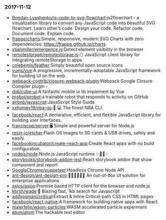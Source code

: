 ### 2017-11-12 
* [Bogdan-Lyashenko/js-code-to-svg-flowchart](https://github.com//Bogdan-Lyashenko/js-code-to-svg-flowchart):js2flowchart - a visualization library to convert any JavaScript code into beautiful SVG flowchart. Learn other’s code. Design your code. Refactor code. Document code. Explain code. 
* [frappe/charts](https://github.com//frappe/charts):Simple, responsive, modern SVG Charts with zero dependencies: https://frappe.github.io/charts 
* [xtianmiller/emergence.js](https://github.com//xtianmiller/emergence.js):Detect element visibility in the browser 
* [remotestorage/remotestorage.js](https://github.com//remotestorage/remotestorage.js):⬡ JavaScript client library for integrating remoteStorage in apps 
* [colebemis/feather](https://github.com//colebemis/feather):Simply beautiful open source icons 
* [vuejs/vue](https://github.com//vuejs/vue):A progressive, incrementally-adoptable JavaScript framework for building UI on the web. 
* [webpack-contrib/closure-webpack-plugin](https://github.com//webpack-contrib/closure-webpack-plugin):Webpack Google Closure Compiler plugin - 
* [didi/cube-ui](https://github.com//didi/cube-ui):A fantastic mobile ui lib implement by Vue 
* [probot/probot](https://github.com//probot/probot):a trainable robot that responds to activity on GitHub 
* [airbnb/javascript](https://github.com//airbnb/javascript):JavaScript Style Guide 
* [xxhomey19/nba-go](https://github.com//xxhomey19/nba-go):🏀 💻 The finest NBA CLI. 
* [facebook/react](https://github.com//facebook/react):A declarative, efficient, and flexible JavaScript library for building user interfaces. 
* [franciscop/server](https://github.com//franciscop/server):🖥 Simple and powerful server for Node.js 
* [resin-io/etcher](https://github.com//resin-io/etcher):Flash OS images to SD cards & USB drives, safely and easily. 
* [facebookincubator/create-react-app](https://github.com//facebookincubator/create-react-app):Create React apps with no build configuration. 
* [nodejs/node](https://github.com//nodejs/node):Node.js JavaScript runtime ✨🐢🚀✨ 
* [storybooks/storybook-addon-jest](https://github.com//storybooks/storybook-addon-jest):React storybook addon that show component jest report 
* [GoogleChrome/puppeteer](https://github.com//GoogleChrome/puppeteer):Headless Chrome Node API 
* [ant-design/ant-design-pro](https://github.com//ant-design/ant-design-pro):👨🏻‍💻👩🏻‍💻 An out-of-box UI solution for enterprise applications 
* [axios/axios](https://github.com//axios/axios):Promise based HTTP client for the browser and node.js 
* [kbrsh/wade](https://github.com//kbrsh/wade):🌊 Blazing fast, 1kb search for Javascript 
* [addyosmani/critical](https://github.com//addyosmani/critical):Extract & Inline Critical-path CSS in HTML pages 
* [facebook/react-native](https://github.com//facebook/react-native):A framework for building native apps with React. 
* [maierfelix/wasm-particles](https://github.com//maierfelix/wasm-particles):WASM accelerated particle experiment 
* [atom/atom](https://github.com//atom/atom):The hackable text editor 
